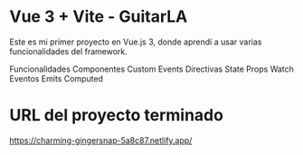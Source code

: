 # Vue 3 + Vite - GuitarLA

Este es mi primer proyecto en Vue.js 3, donde aprendí a usar varias funcionalidades del framework.

Funcionalidades
Componentes
Custom Events
Directivas
State
Props
Watch
Eventos
Emits
Computed

# URL del proyecto terminado

https://charming-gingersnap-5a8c87.netlify.app/


